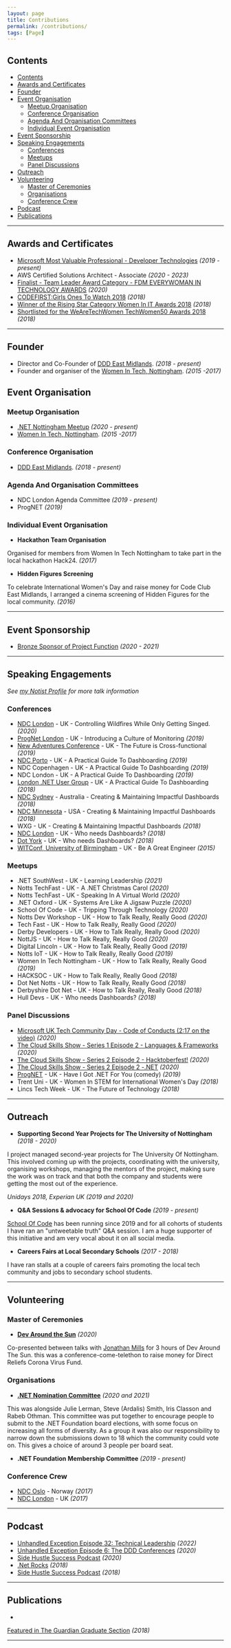 ```yaml
---
layout: page
title: Contributions
permalink: /contributions/
tags: [Page]
---
```


## Contents
- [Contents](#contents)
- [Awards and Certificates](#awards-and-certificates)
- [Founder](#founder)
- [Event Organisation](#event-organisation)
  - [Meetup Organisation](#meetup-organisation)
  - [Conference Organisation](#conference-organisation)
  - [Agenda And Organisation Committees](#agenda-and-organisation-committees)
  - [Individual Event Organisation](#individual-event-organisation)
- [Event Sponsorship](#event-sponsorship)
- [Speaking Engagements](#speaking-engagements)
  - [Conferences](#conferences)
  - [Meetups](#meetups)
  - [Panel Discussions](#panel-discussions)
- [Outreach](#outreach)
- [Volunteering](#volunteering)
  - [Master of Ceremonies](#master-of-ceremonies)
  - [Organisations](#organisations)
  - [Conference Crew](#conference-crew)
- [Podcast](#podcast)
- [Publications](#publications)

---

## Awards and Certificates
- <a href="https://mvp.microsoft.com/en-us/PublicProfile/5003572" rel="noreferrer" target="_blank">Microsoft Most Valuable Professional - Developer Technologies</a>  _(2019 - present)_
- AWS Certified Solutions Architect - Associate _(2020 - 2023)_
- <a href="https://www.everywoman.com/events-awards/2020-fdm-everywoman-awards-finalists-announced" rel="noreferrer" target="_blank">Finalist - Team Leader Award Category - FDM EVERYWOMAN IN TECHNOLOGY AWARDS</a>  _(2020)_
- <a href="https://www.codefirstgirls.org.uk/ones-to-watch-2018.html" target="_blank">CODEFIRST:Girls Ones To Watch 2018</a> _(2018)_
- <a href="https://www.information-age.com/women-awards-2018-winners-revealed-123470601/" rel="noreferrer" target="_blank">Winner of the Rising Star Category Women In IT Awards 2018</a> _(2018)_
- <a href="https://wearetechwomen.wearethecity.com/" rel="noreferrer" target="_blank">Shortlisted for the WeAreTechWomen TechWomen50 Awards 2018</a> _(2018)_

---

## Founder
- Director and Co-Founder of <a href="http://dddeastmidlands.com" rel="noreferrer" target="_blank">DDD East Midlands</a>. _(2018 - present)_
- Founder and organiser of the <a href="https://www.meetup.com/Women-In-Tech-Nottingham/" rel="noreferrer" target="_blank">Women In Tech, Nottingham</a>. _(2015 -2017)_

## Event Organisation

### Meetup Organisation
- <a href="https://www.meetup.com/dotnetnotts/" rel="noreferrer" target="_blank">.NET Nottingham Meetup</a>  _(2020 - present)_
- <a href="https://www.meetup.com/Women-In-Tech-Nottingham/" rel="noreferrer" target="_blank">Women In Tech, Nottingham</a>. _(2015 -2017)_

### Conference Organisation
- <a href="http://dddeastmidlands.com" rel="noreferrer" target="_blank">DDD East Midlands</a>. _(2018 - present)_

### Agenda And Organisation Committees
- NDC London Agenda Committee _(2019 - present)_
- ProgNET _(2019)_

### Individual Event Organisation
- **Hackathon Team Organisation** 

Organised for members from Women In Tech Nottingham to take part in the local hackathon Hack24. _(2017)_
- **Hidden Figures Screening**

To celebrate International Women's Day and raise money for Code Club East Midlands, I arranged a cinema screening of Hidden Figures for the local community. _(2016)_

---

## Event Sponsorship
- <a href="https://projectfunction.io/" rel="noreferrer" target="_blank">Bronze Sponsor of Project Function</a> _(2020 - 2021)_

---

## Speaking Engagements
_See <a href="https://noti.st/jesspwhite" rel="noreferrer" target="_blank">my Notist Profile</a> for more talk information_

### Conferences
- <a href="https://ndc-london.com/speaker/jessica-white/" rel="noreferrer" target="_blank">NDC London</a> - UK - Controlling Wildfires While Only Getting Singed. _(2020)_
- <a href="https://skillsmatter.com/skillscasts/14139-introducing-a-culture-of-monitoring" rel="noreferrer" target="_blank">ProgNet London</a> - UK - Introducing a Culture of Monitoring _(2019)_
- <a href="https://noti.st/jesspwhite/O4Z17M/the-future-is-cross-functional" rel="noreferrer" target="_blank">New Adventures Conference</a> - UK - The Future is Cross-functional _(2019)_
- <a href="https://www.youtube.com/watch?v=n-3g4qjQ0Qg" rel="noreferrer" target="_blank">NDC Porto</a> - UK - A Practical Guide To Dashboarding _(2019)_
- NDC Copenhagen - UK - A Practical Guide To Dashboarding _(2019)_
- NDC London - UK - A Practical Guide To Dashboarding _(2019)_
- <a href="https://skillsmatter.com/skillscasts/12510-a-practical-guide-to-dashboarding" rel="noreferrer" target="_blank">London .NET User Group</a> - UK - A Practical Guide To Dashboarding _(2018)_
- <a href="https://www.youtube.com/watch?v=7jPDnF5bXNw" rel="noreferrer" target="_blank">NDC Sydney</a> - Australia - Creating & Maintaining Impactful Dashboards _(2018)_
- <a href="https://vimeo.com/271363592" rel="noreferrer" target="_blank">NDC Minnesota</a> - USA - Creating & Maintaining Impactful Dashboards _(2018)_
- WXG - UK - Creating & Maintaining Impactful Dashboards _(2018)_
- <a href="https://vimeo.com/271363592" rel="noreferrer" target="_blank">NDC London</a> - UK - Who needs Dashboards? _(2018)_
- <a href="https://dotyork.com/speakers/jessica-white" rel="noreferrer" target="_blank">Dot York</a> - UK - Who needs Dashboards? _(2018)_
- <a href="https://jesswhite.co.uk/2016/11/12/witconf-post.html" rel="noreferrer" target="_blank">WITConf, University of Birmingham</a> - UK - Be A Great Engineer _(2015)_

### Meetups
- .NET SouthWest  - UK - Learning Leadership _(2021)_
- Notts TechFast - UK - A .NET Christmas Carol _(2020)_
- Notts TechFast - UK - Speaking In A Virtual World _(2020)_
- .NET Oxford - UK - Systems Are Like A Jigsaw Puzzle _(2020)_
- School Of Code - UK - Tripping Through Technology _(2020)_
- Notts Dev Workshop - UK - How to Talk Really, Really Good _(2020)_
- Tech Fast - UK - How to Talk Really, Really Good _(2020)_
- Derby Developers - UK - How to Talk Really, Really Good _(2020)_
- NottJS - UK - How to Talk Really, Really Good _(2020)_
- Digital Lincoln - UK - How to Talk Really, Really Good _(2019)_
- Notts IoT - UK - How to Talk Really, Really Good _(2019)_
- Women In Tech Nottingham - UK - How to Talk Really, Really Good _(2019)_
- HACKSOC - UK - How to Talk Really, Really Good _(2018)_
- Dot Net Notts - UK - How to Talk Really, Really Good _(2018)_
- Derbyshire Dot Net - UK - How to Talk Really, Really Good _(2018)_
- Hull Devs - UK - Who needs Dashboards? _(2018)_

### Panel Discussions
- <a href="https://youtu.be/75iOn2PxMqc" rel="noreferrer" target="_blank">Microsoft UK Tech Community Day - Code of Conducts (2:17 on the video)</a> _(2020)_
- <a href="https://dev.to/azure/the-cloud-skills-show-languages-frameworks-1adi#:~:text=The%20Cloud%20Skills%20Show%20is,start%20a%20career%20in%20tech)." rel="noreferrer" target="_blank">The Cloud Skills Show - Series 1 Episode 2 - Languages & Frameworks</a> _(2020)_
- <a href="https://dev.to/azure/the-cloud-skills-show-series-2-episode-1-hacktoberfest-16np" rel="noreferrer" target="_blank">The Cloud Skills Show - Series 2 Episode 2 - Hacktoberfest!</a> _(2020)_
- <a href="https://dev.to/azure/the-cloud-skills-show-net-31n3" rel="noreferrer" target="_blank">The Cloud Skills Show - Series 2 Episode 2 -.NET</a> _(2020)_
- <a href="https://skillsmatter.com/skillscasts/14078-have-i-got-dot-net-for-you" rel="noreferrer" target="_blank">ProgNET</a> - UK - Have I Got .NET For You (comedy)  _(2019)_
- Trent Uni - UK - Women In STEM for International Women's Day  _(2018)_
- Lincs Tech Week - UK - The Future of Technology  _(2018)_

---

## Outreach
- **Supporting Second Year Projects for The University of Nottingham** _(2018 - 2020)_

I project managed second-year projects for The University Of Nottingham. This involved coming up with the projects, coordinating with the university, organising workshops, managing the mentors of the project, making sure the work was on track and that both the company and students were getting the most out of the experience. 

_Unidays 2018, Experian UK (2019 and 2020)_

- **Q&A Sessions & advocacy for School Of Code** _(2019 - present)_

<a href="https://blog.schoolofcode.co.uk" rel="noreferrer" target="_blank">School Of Code</a> has been running since 2019 and for all cohorts of students I have ran an "untweetable truth" Q&A session. I am a huge supporter of this initiative and am very vocal about it on all social media.

-  **Careers Fairs at Local Secondary Schools** _(2017 - 2018)_

I have ran stalls at a couple of careers fairs promoting the local tech community and jobs to secondary school students.

---

## Volunteering

### Master of Ceremonies
 
- **<a href="https://devaroundthesun.org/" rel="noreferrer" target="_blank">Dev Around the Sun</a>** _(2020)_

Co-presented between talks with <a href="https://twitter.com/jonathanfmills" rel="noreferrer" target="_blank">Jonathan Mills</a> for 3 hours of Dev Around The Sun. this was a conference-come-telethon to raise money for Direct Reliefs Corona Virus Fund.

### Organisations
- **<a href="https://dotnetfoundation.org/blog/2020/06/15/net-foundation-election-2020-nominations-open" rel="noreferrer" target="_blank">.NET Nomination Committee</a>** _(2020 and 2021)_

This was alongside Julie Lerman, Steve (Ardalis) Smith, Iris Classon and Rabeb Othman. This committee was put together to encourage people to submit to the .NET Foundation board elections, with some focus on increasing all forms of diversity. As a group it was also our responsibility to narrow down the submissions down to 18 which the community could vote on. This gives a choice of around 3 people per board seat.

- **.NET Foundation Membership Committee** _(2019 - present)_

### Conference Crew

- <a href="https://jesswhite.co.uk/2017/06/19/ndcoslo2017-post.html" rel="noreferrer" target="_blank">NDC Oslo</a> - Norway _(2017)_
- <a href="https://jesswhite.co.uk/2017/01/29/ndclondon-post.html" rel="noreferrer" target="_blank">NDC London</a> - UK _(2017)_

---

## Podcast
- <a href="https://unhandledexceptionpodcast.com/posts/0032-jesswhite/" rel="noreferrer" target="_blank">Unhandled Exception Episode 32: Technical Leadership</a> _(2022)_
- <a href="https://unhandledexceptionpodcast.com/posts/0006-ddd/" rel="noreferrer" target="_blank">Unhandled Exception Episode 6: The DDD Conferences</a> _(2020)_
- <a href="https://www.stitcher.com/podcast/stephen-haunts/side-hustle-success-podcast/e/67129996" rel="noreferrer" target="_blank">Side Hustle Success Podcast</a> _(2020)_
- <a href="https://www.dotnetrocks.com/?show=1526" rel="noreferrer" target="_blank">.Net Rocks</a> _(2018)_
- <a href="https://www.stitcher.com/podcast/stephen-haunts/side-hustle-success-podcast/e/57361496" rel="noreferrer" target="_blank">Side Hustle Success Podcast</a> _(2018)_

---

## Publications
- <a href="https://www.theguardian.com/education/2018/jul/09/graduate-experience-everything-life-tech-days-software-developer" rel="noreferrer" target="_blank">
Featured in The Guardian Graduate Section</a> _(2018)_

---